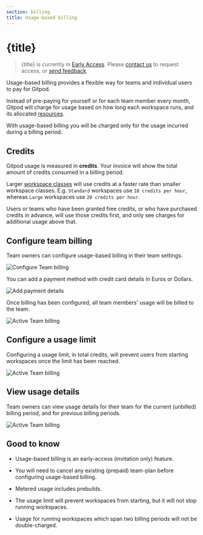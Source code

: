 ```yaml
---
section: billing
title: Usage-based billing
---
```


<script context="module">
  export const prerender = true;
</script>

# {title}

> {title} is currently in [Early Access](/docs/help/public-roadmap/release-cycle). Please [contact us](/contact/support) to request access, or [send feedback](https://github.com/gitpod-io/gitpod/issues/12636).

Usage-based billing provides a flexible way for teams and individual users to pay for Gitpod.

Instead of pre-paying for yourself or for each team member every month, Gitpod will charge for usage based on how long each workspace runs, and its allocated [resources](/docs/configure/workspaces/workspace-classes).

With usage-based billing you will be charged only for the usage incurred during a billing period.

## Credits

Gitpod usage is measured in **credits**. Your invoice will show the total amount of credits consumed in a billing period.

Larger [workspace classes](/docs/configure/workspaces/workspace-classes) will use credits at a faster rate than smaller workspace classes. E.g. `Standard` workspaces use `10 credits per hour`, whereas `Large` workspaces use `20 credits per hour`.

Users or teams who have been granted free credits, or who have purchased credits in advance, will use those credits first, and only see charges for additional usage above that.

## Configure team billing

Team owners can configure usage-based billing in their team settings.

![Configure Team billing](../../../static/images/docs/billing/configure-team-billing.png)

You can add a payment method with credit card details in Euros or Dollars.

![Add payment details](../../../static/images/docs/billing/add-payment-details.png)

Once billing has been configured, all team members' usage will be billed to the team.

![Active Team billing](../../../static/images/docs/billing/active-team-billing.png)

## Configure a usage limit

Configuring a usage limit, in total credits, will prevent users from starting workspaces once the limit has been reached.

![Active Team billing](../../../static/images/docs/billing/update-usage-limit.png)

## View usage details

Team owners can view usage details for their team for the current (unbilled) billing period, and for previous billing periods.

![Active Team billing](../../../static/images/docs/billing/view-team-usage-details.png)

## Good to know

- Usage-based billing is an early-access (invitation only) feature.

- You will need to cancel any existing (prepaid) team-plan before configuring usage-based billing.

- Metered usage includes prebuilds.

- The usage limit will prevent workspaces from starting, but it will not stop running workspaces.

- Usage for running workspaces which span two billing periods will not be double-charged.
